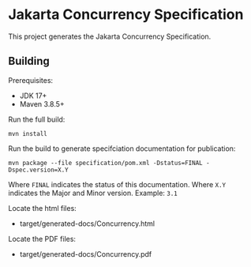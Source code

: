 Jakarta Concurrency Specification
=================================

This project generates the Jakarta Concurrency Specification.

Building
--------

Prerequisites:

* JDK 17+
* Maven 3.8.5+

Run the full build:

`mvn install`

Run the build to generate specifciation documentation for publication:

`mvn package --file specification/pom.xml -Dstatus=FINAL -Dspec.version=X.Y`

Where `FINAL` indicates the status of this documentation.
Where `X.Y` indicates the Major and Minor version. Example: `3.1`

Locate the html files:
- target/generated-docs/Concurrency.html

Locate the PDF files:
- target/generated-docs/Concurrency.pdf
